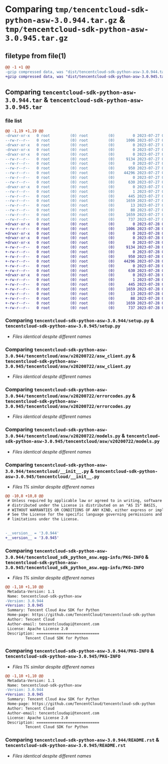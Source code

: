 # Comparing `tmp/tencentcloud-sdk-python-asw-3.0.944.tar.gz` & `tmp/tencentcloud-sdk-python-asw-3.0.945.tar.gz`

## filetype from file(1)

```diff
@@ -1 +1 @@
-gzip compressed data, was "dist/tencentcloud-sdk-python-asw-3.0.944.tar", last modified: Thu Jul 27 02:08:53 2023, max compression
+gzip compressed data, was "dist/tencentcloud-sdk-python-asw-3.0.945.tar", last modified: Fri Jul 28 00:21:22 2023, max compression
```

## Comparing `tencentcloud-sdk-python-asw-3.0.944.tar` & `tencentcloud-sdk-python-asw-3.0.945.tar`

### file list

```diff
@@ -1,19 +1,19 @@
-drwxr-xr-x   0 root         (0) root         (0)        0 2023-07-27 02:08:53.000000 tencentcloud-sdk-python-asw-3.0.944/
--rw-r--r--   0 root         (0) root         (0)     1006 2023-07-27 02:08:53.000000 tencentcloud-sdk-python-asw-3.0.944/setup.py
-drwxr-xr-x   0 root         (0) root         (0)        0 2023-07-27 02:08:53.000000 tencentcloud-sdk-python-asw-3.0.944/tencentcloud/
-drwxr-xr-x   0 root         (0) root         (0)        0 2023-07-27 02:08:53.000000 tencentcloud-sdk-python-asw-3.0.944/tencentcloud/asw/
-drwxr-xr-x   0 root         (0) root         (0)        0 2023-07-27 02:08:53.000000 tencentcloud-sdk-python-asw-3.0.944/tencentcloud/asw/v20200722/
--rw-r--r--   0 root         (0) root         (0)     9134 2023-07-27 02:08:53.000000 tencentcloud-sdk-python-asw-3.0.944/tencentcloud/asw/v20200722/asw_client.py
--rw-r--r--   0 root         (0) root         (0)        0 2023-07-27 02:08:53.000000 tencentcloud-sdk-python-asw-3.0.944/tencentcloud/asw/v20200722/__init__.py
--rw-r--r--   0 root         (0) root         (0)      950 2023-07-27 02:08:53.000000 tencentcloud-sdk-python-asw-3.0.944/tencentcloud/asw/v20200722/errorcodes.py
--rw-r--r--   0 root         (0) root         (0)    44296 2023-07-27 02:08:53.000000 tencentcloud-sdk-python-asw-3.0.944/tencentcloud/asw/v20200722/models.py
--rw-r--r--   0 root         (0) root         (0)        0 2023-07-27 02:08:53.000000 tencentcloud-sdk-python-asw-3.0.944/tencentcloud/asw/__init__.py
--rw-r--r--   0 root         (0) root         (0)      630 2023-07-27 02:08:53.000000 tencentcloud-sdk-python-asw-3.0.944/tencentcloud/__init__.py
-drwxr-xr-x   0 root         (0) root         (0)        0 2023-07-27 02:08:53.000000 tencentcloud-sdk-python-asw-3.0.944/tencentcloud_sdk_python_asw.egg-info/
--rw-r--r--   0 root         (0) root         (0)        1 2023-07-27 02:08:53.000000 tencentcloud-sdk-python-asw-3.0.944/tencentcloud_sdk_python_asw.egg-info/dependency_links.txt
--rw-r--r--   0 root         (0) root         (0)      445 2023-07-27 02:08:53.000000 tencentcloud-sdk-python-asw-3.0.944/tencentcloud_sdk_python_asw.egg-info/SOURCES.txt
--rw-r--r--   0 root         (0) root         (0)     1659 2023-07-27 02:08:53.000000 tencentcloud-sdk-python-asw-3.0.944/tencentcloud_sdk_python_asw.egg-info/PKG-INFO
--rw-r--r--   0 root         (0) root         (0)       13 2023-07-27 02:08:53.000000 tencentcloud-sdk-python-asw-3.0.944/tencentcloud_sdk_python_asw.egg-info/top_level.txt
--rw-r--r--   0 root         (0) root         (0)       88 2023-07-27 02:08:53.000000 tencentcloud-sdk-python-asw-3.0.944/setup.cfg
--rw-r--r--   0 root         (0) root         (0)     1659 2023-07-27 02:08:53.000000 tencentcloud-sdk-python-asw-3.0.944/PKG-INFO
--rw-r--r--   0 root         (0) root         (0)      737 2023-07-27 02:08:53.000000 tencentcloud-sdk-python-asw-3.0.944/README.rst
+drwxr-xr-x   0 root         (0) root         (0)        0 2023-07-28 00:21:22.000000 tencentcloud-sdk-python-asw-3.0.945/
+-rw-r--r--   0 root         (0) root         (0)     1006 2023-07-28 00:21:22.000000 tencentcloud-sdk-python-asw-3.0.945/setup.py
+drwxr-xr-x   0 root         (0) root         (0)        0 2023-07-28 00:21:22.000000 tencentcloud-sdk-python-asw-3.0.945/tencentcloud/
+drwxr-xr-x   0 root         (0) root         (0)        0 2023-07-28 00:21:22.000000 tencentcloud-sdk-python-asw-3.0.945/tencentcloud/asw/
+drwxr-xr-x   0 root         (0) root         (0)        0 2023-07-28 00:21:22.000000 tencentcloud-sdk-python-asw-3.0.945/tencentcloud/asw/v20200722/
+-rw-r--r--   0 root         (0) root         (0)     9134 2023-07-28 00:21:22.000000 tencentcloud-sdk-python-asw-3.0.945/tencentcloud/asw/v20200722/asw_client.py
+-rw-r--r--   0 root         (0) root         (0)        0 2023-07-28 00:21:22.000000 tencentcloud-sdk-python-asw-3.0.945/tencentcloud/asw/v20200722/__init__.py
+-rw-r--r--   0 root         (0) root         (0)      950 2023-07-28 00:21:22.000000 tencentcloud-sdk-python-asw-3.0.945/tencentcloud/asw/v20200722/errorcodes.py
+-rw-r--r--   0 root         (0) root         (0)    44296 2023-07-28 00:21:22.000000 tencentcloud-sdk-python-asw-3.0.945/tencentcloud/asw/v20200722/models.py
+-rw-r--r--   0 root         (0) root         (0)        0 2023-07-28 00:21:22.000000 tencentcloud-sdk-python-asw-3.0.945/tencentcloud/asw/__init__.py
+-rw-r--r--   0 root         (0) root         (0)      630 2023-07-28 00:21:22.000000 tencentcloud-sdk-python-asw-3.0.945/tencentcloud/__init__.py
+drwxr-xr-x   0 root         (0) root         (0)        0 2023-07-28 00:21:22.000000 tencentcloud-sdk-python-asw-3.0.945/tencentcloud_sdk_python_asw.egg-info/
+-rw-r--r--   0 root         (0) root         (0)        1 2023-07-28 00:21:22.000000 tencentcloud-sdk-python-asw-3.0.945/tencentcloud_sdk_python_asw.egg-info/dependency_links.txt
+-rw-r--r--   0 root         (0) root         (0)      445 2023-07-28 00:21:22.000000 tencentcloud-sdk-python-asw-3.0.945/tencentcloud_sdk_python_asw.egg-info/SOURCES.txt
+-rw-r--r--   0 root         (0) root         (0)     1659 2023-07-28 00:21:22.000000 tencentcloud-sdk-python-asw-3.0.945/tencentcloud_sdk_python_asw.egg-info/PKG-INFO
+-rw-r--r--   0 root         (0) root         (0)       13 2023-07-28 00:21:22.000000 tencentcloud-sdk-python-asw-3.0.945/tencentcloud_sdk_python_asw.egg-info/top_level.txt
+-rw-r--r--   0 root         (0) root         (0)       88 2023-07-28 00:21:22.000000 tencentcloud-sdk-python-asw-3.0.945/setup.cfg
+-rw-r--r--   0 root         (0) root         (0)     1659 2023-07-28 00:21:22.000000 tencentcloud-sdk-python-asw-3.0.945/PKG-INFO
+-rw-r--r--   0 root         (0) root         (0)      737 2023-07-28 00:21:22.000000 tencentcloud-sdk-python-asw-3.0.945/README.rst
```

### Comparing `tencentcloud-sdk-python-asw-3.0.944/setup.py` & `tencentcloud-sdk-python-asw-3.0.945/setup.py`

 * *Files identical despite different names*

### Comparing `tencentcloud-sdk-python-asw-3.0.944/tencentcloud/asw/v20200722/asw_client.py` & `tencentcloud-sdk-python-asw-3.0.945/tencentcloud/asw/v20200722/asw_client.py`

 * *Files identical despite different names*

### Comparing `tencentcloud-sdk-python-asw-3.0.944/tencentcloud/asw/v20200722/errorcodes.py` & `tencentcloud-sdk-python-asw-3.0.945/tencentcloud/asw/v20200722/errorcodes.py`

 * *Files identical despite different names*

### Comparing `tencentcloud-sdk-python-asw-3.0.944/tencentcloud/asw/v20200722/models.py` & `tencentcloud-sdk-python-asw-3.0.945/tencentcloud/asw/v20200722/models.py`

 * *Files identical despite different names*

### Comparing `tencentcloud-sdk-python-asw-3.0.944/tencentcloud/__init__.py` & `tencentcloud-sdk-python-asw-3.0.945/tencentcloud/__init__.py`

 * *Files 1% similar despite different names*

```diff
@@ -10,8 +10,8 @@
 # Unless required by applicable law or agreed to in writing, software
 # distributed under the License is distributed on an "AS IS" BASIS,
 # WITHOUT WARRANTIES OR CONDITIONS OF ANY KIND, either express or implied.
 # See the License for the specific language governing permissions and
 # limitations under the License.
 
 
-__version__ = '3.0.944'
+__version__ = '3.0.945'
```

### Comparing `tencentcloud-sdk-python-asw-3.0.944/tencentcloud_sdk_python_asw.egg-info/PKG-INFO` & `tencentcloud-sdk-python-asw-3.0.945/tencentcloud_sdk_python_asw.egg-info/PKG-INFO`

 * *Files 1% similar despite different names*

```diff
@@ -1,10 +1,10 @@
 Metadata-Version: 1.1
 Name: tencentcloud-sdk-python-asw
-Version: 3.0.944
+Version: 3.0.945
 Summary: Tencent Cloud Asw SDK for Python
 Home-page: https://github.com/TencentCloud/tencentcloud-sdk-python
 Author: Tencent Cloud
 Author-email: tencentcloudapi@tencent.com
 License: Apache License 2.0
 Description: ============================
         Tencent Cloud SDK for Python
```

### Comparing `tencentcloud-sdk-python-asw-3.0.944/PKG-INFO` & `tencentcloud-sdk-python-asw-3.0.945/PKG-INFO`

 * *Files 1% similar despite different names*

```diff
@@ -1,10 +1,10 @@
 Metadata-Version: 1.1
 Name: tencentcloud-sdk-python-asw
-Version: 3.0.944
+Version: 3.0.945
 Summary: Tencent Cloud Asw SDK for Python
 Home-page: https://github.com/TencentCloud/tencentcloud-sdk-python
 Author: Tencent Cloud
 Author-email: tencentcloudapi@tencent.com
 License: Apache License 2.0
 Description: ============================
         Tencent Cloud SDK for Python
```

### Comparing `tencentcloud-sdk-python-asw-3.0.944/README.rst` & `tencentcloud-sdk-python-asw-3.0.945/README.rst`

 * *Files identical despite different names*

